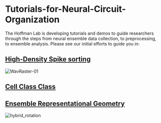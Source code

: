 # Tutorials-for-Neural-Circuit-Organization

The Hoffman Lab is developing tutorials and demos to guide researchers through the steps from neural ensemble data collection, to preprocessing, to ensemble analysis. Please see our initial efforts to guide you in:

## [High-Density Spike sorting](https://github.com/hoffman-lab/SpikeSortingLauncher)

![WavRaster-01](https://github.com/user-attachments/assets/6674b20c-43b1-47fe-bdeb-91ad0531d9af)


## [Cell Class Class](https://github.com/hoffman-lab/CellGroupClassification) 


## [Ensemble Representational Geometry](https://github.com/hoffman-lab/Ensemble-Representational-Space)

![hybrid_rotation](https://github.com/user-attachments/assets/42aeba8f-01dd-49bf-a406-9b1dadb0ccd8)

